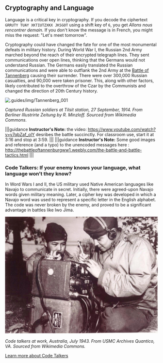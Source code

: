 ## Cryptography and Language
 Language is a critical key in cryptography.  If you decode the ciphertext `GRRUTY TUAY XKTIUTZXKX JKSGOT` using a shift key of `6`, you get *Allons nous rencontrer demain.*  If you don't know the message is in French, you might miss the request: "Let's meet tomorrow".

Cryptography could have changed the fate for one of the most monumental defeats in military history. During World War I, the Russian 2nd Army marched beyond the reach of their encrypted telegraph lines. They sent communications over open lines, thinking that the Germans would not understand Russian.  The Germans easily translated the Russian communications and were able to outflank the 2nd Army at the  [Battle of Tannenberg](http://thebattleoftannenburgww1.weebly.com/the-battle-and-battle-tactics.html) causing their surrender. There were over 300,000 Russian casualties, and 90,000 were taken prisoner. This, along with other factors, likely contributed to the overthrow of the Czar by the Communists and changed the direction of 20th Century history.


![.guides/img/Tannenberg_001](.guides/img/Tannenberg_001.jpg)

 *Captured Russian soldiers at Tilsit station, 27 September, 1914. From Berliner Illustrirte Zeitung by R. Minzloff. Sourced from Wikimedia Commons.*


|||guidance
**Instructor's Note:** the video:  https://www.youtube.com/watch?v=y7qbZaf_olY  desribes the battle succinctly. For classroom use, start it at 3:16 and stop at 3:59.
|||
|||guidance
**Instructor's Note:** Some good images and reference (and a typo) to the unencoded messages here : http://thebattleoftannenburgww1.weebly.com/the-battle-and-battle-tactics.html
|||



### Code Talkers: If your enemy knows your language, what language won’t they know? ###

In Word Wars I and II, the US military used Native American languages like Navajo to communicate in secret.  Initially, there were agreed-upon Navajo words given military meaning.  Later, a cipher key was developed in which a Navajo word was used to represent a specific letter in the English alphabet. The code was never broken by the enemy, and proved to be a significant advantage in battles like Iwo Jima. 

![.guides/img/Codetalkers](.guides/img/Codetalkers.jpg)


 *Code talkers at work, Australia, July 1943. From USMC Archives Quantico, VA. Sourced from Wikimedia Commons.*

[Learn more about Code Talkers](http://www.nmai.si.edu/education/codetalkers/html/chapter4.html)  
